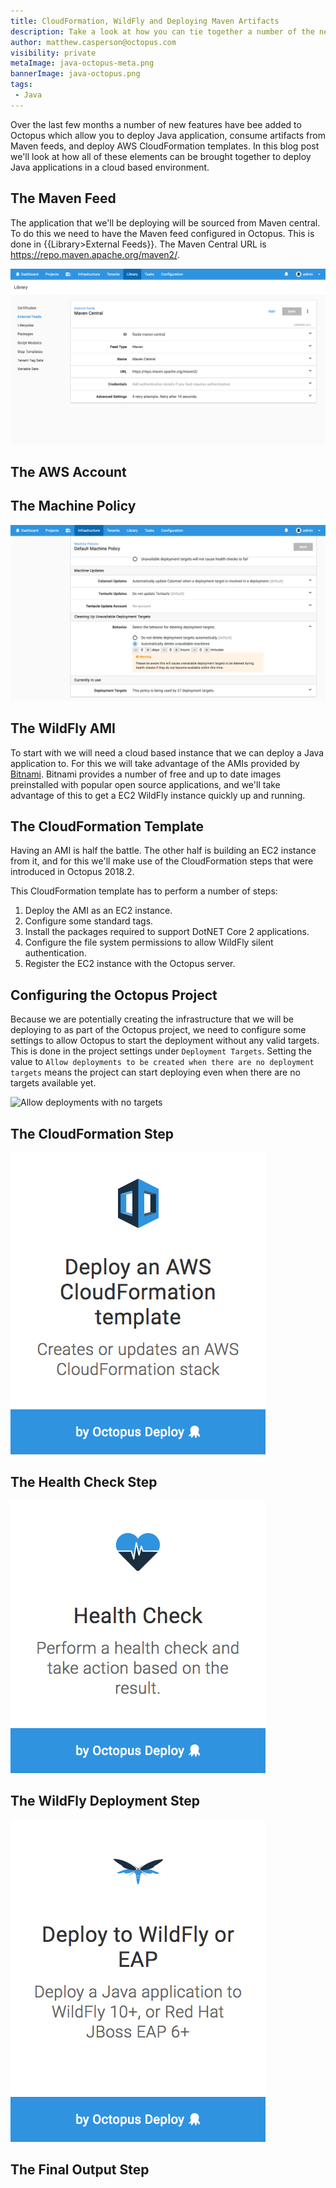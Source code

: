 ```yaml
---
title: CloudFormation, WildFly and Deploying Maven Artifacts
description: Take a look at how you can tie together a number of the new features from recent releases to deploy Java apps to the cloud.
author: matthew.casperson@octopus.com
visibility: private
metaImage: java-octopus-meta.png
bannerImage: java-octopus.png
tags:
 - Java
---
```


Over the last few months a number of new features have bee added to Octopus which allow you to deploy Java application, consume artifacts from Maven feeds, and deploy AWS CloudFormation templates. In this blog post we'll look at how all of these elements can be brought together to deploy Java applications in a cloud based environment.

## The Maven Feed

The application that we'll be deploying will be sourced from Maven central. To do this we need to have the Maven feed configured in Octopus. This is done in {{Library>External Feeds}}. The Maven Central URL is https://repo.maven.apache.org/maven2/.

![Maven Feed](maven-feed.png "width=500")

## The AWS Account

## The Machine Policy

![Machine Policy](machine-policy.png "width=500")

## The WildFly AMI

To start with we will need a cloud based instance that we can deploy a Java application to. For this we will take advantage of the AMIs provided by [Bitnami](https://bitnami.com/stack/wildfly). Bitnami provides a number of free and up to date images preinstalled with popular open source applications, and we'll take advantage of this to get a EC2 WildFly instance quickly up and running.

## The CloudFormation Template

Having an AMI is half the battle. The other half is building an EC2 instance from it, and for this we'll make use of the CloudFormation steps that were introduced in Octopus 2018.2.

This CloudFormation template has to perform a number of steps:

1. Deploy the AMI as an EC2 instance.
2. Configure some standard tags.
3. Install the packages required to support DotNET Core 2 applications.
4. Configure the file system permissions to allow WildFly silent authentication.
5. Register the EC2 instance with the Octopus server.

## Configuring the Octopus Project

Because we are potentially creating the infrastructure that we will be deploying to as part of the Octopus project, we need to configure some settings to allow Octopus to start the deployment without any valid targets. This is done in the project settings under `Deployment Targets`. Setting the value to `Allow deployments to be created when there are no deployment targets` means the project can start deploying even when there are no targets available yet.

![Allow deployments with no targets](allow-deployments-no-targets "width=500")

## The CloudFormation Step

![CloudFormation Step](cloudformation-step.png "width=500")

## The Health Check Step

![Health Check](health-check.png "width=500")

## The WildFly Deployment Step

![WildFly Step](wildfly-step.png "width=500")

## The Final Output Step
